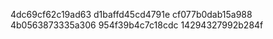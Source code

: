 4dc69cf62c19ad63
d1baffd45cd4791e
cf077b0dab15a988
4b0563873335a306
954f39b4c7c18cdc
14294327992b284f
